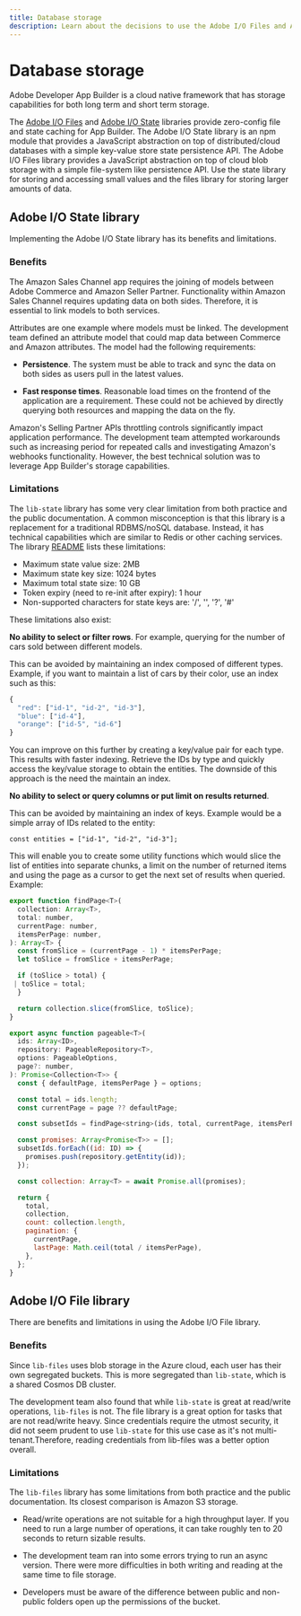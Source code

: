```yaml
---
title: Database storage
description: Learn about the decisions to use the Adobe I/O Files and Adobe I/O State libraries to store data.
---
```


# Database storage

Adobe Developer App Builder is a cloud native framework that has storage capabilities for both long term and short term storage.

The [Adobe I/O Files](https://github.com/adobe/aio-lib-files) and [Adobe I/O State](https://github.com/adobe/aio-lib-state) libraries provide zero-config file and state caching for App Builder. The Adobe I/O State library is an npm module that provides a JavaScript abstraction on top of distributed/cloud databases with a simple key-value store state persistence API. The Adobe I/O Files library provides a JavaScript abstraction on top of cloud blob storage with a simple file-system like persistence API. Use the state library for storing and accessing small values and the files library for storing larger amounts of data.

## Adobe I/O State library

Implementing the Adobe I/O State library has its benefits and limitations.

### Benefits

The Amazon Sales Channel app requires the joining of models between Adobe Commerce and Amazon Seller Partner. Functionality within Amazon Sales Channel requires updating data on both sides. Therefore, it is essential to link models to both services.

Attributes are one example where models must be linked. The development team defined an attribute model that could map data between Commerce and Amazon attributes. The model had the following requirements:

* **Persistence**. The system must be able to track and sync the data on both sides as users pull in the latest values.

* **Fast response times**. Reasonable load times on the frontend of the application are a requirement. These could not be achieved by directly querying both resources and mapping the data on the fly.

Amazon's Selling Partner APIs throttling controls significantly impact application performance. The development team attempted workarounds such as increasing period for repeated calls and investigating Amazon's webhooks functionality. However, the best technical solution was to leverage App Builder's storage capabilities.

### Limitations

The `lib-state` library has some very clear limitation from both practice and the public documentation. A common misconception is that this library is a replacement for a traditional RDBMS/noSQL database. Instead, it has technical capabilities which are similar to Redis or other caching services. The library [README](https://github.com/adobe/aio-lib-state) lists these limitations:

* Maximum state value size: 2MB
* Maximum state key size: 1024 bytes
* Maximum total state size: 10 GB
* Token expiry (need to re-init after expiry): 1 hour
* Non-supported characters for state keys are: '/', '\', '?', '#'

These limitations also exist:

**No ability to select or filter rows**. For example, querying for the number of cars sold between different models.

This can be avoided by maintaining an index composed of different types. Example, if you want to maintain a list of cars by their color, use an index such as this:

```js
{
  "red": ["id-1", "id-2", "id-3"],
  "blue": ["id-4"],
  "orange": ["id-5", "id-6"]
}
```

You can improve on this further by creating a key/value pair for each type. This results with faster indexing. Retrieve the IDs by type and quickly access the key/value storage to obtain the entities. The downside of this approach is the need the maintain an index.

**No ability to select or query columns or put limit on results returned**.

This can be avoided by maintaining an index of keys. Example would be a simple array of IDs related to the entity:

`const entities = ["id-1", "id-2", "id-3"];`

This will enable you to create some utility functions which would slice the list of entities into separate chunks, a limit on the number of returned items and using the page as a cursor to get the next set of results when queried. Example:

```js
export function findPage<T>(
  collection: Array<T>,
  total: number,
  currentPage: number,
  itemsPerPage: number,
): Array<T> {
  const fromSlice = (currentPage - 1) * itemsPerPage;
  let toSlice = fromSlice + itemsPerPage;

  if (toSlice > total) {
 | toSlice = total;
  }

  return collection.slice(fromSlice, toSlice);
}

export async function pageable<T>(
  ids: Array<ID>,
  repository: PageableRepository<T>,
  options: PageableOptions,
  page?: number,
): Promise<Collection<T>> {
  const { defaultPage, itemsPerPage } = options;

  const total = ids.length;
  const currentPage = page ?? defaultPage;

  const subsetIds = findPage<string>(ids, total, currentPage, itemsPerPage);

  const promises: Array<Promise<T>> = [];
  subsetIds.forEach((id: ID) => {
    promises.push(repository.getEntity(id));
  });

  const collection: Array<T> = await Promise.all(promises);

  return {
    total,
    collection,
    count: collection.length,
    pagination: {
      currentPage,
      lastPage: Math.ceil(total / itemsPerPage),
    },
  };
}
```

## Adobe I/O File library

There are benefits and limitations in using the Adobe I/O File library.

### Benefits

Since `lib-files` uses blob storage in the Azure cloud, each user has their own segregated buckets. This is more segregated than `lib-state`, which is a shared Cosmos DB cluster.

The development team also found that while `lib-state` is great at read/write operations, `lib-files` is not. The file library is a great option for tasks that are not read/write heavy. Since credentials require the utmost security, it did not seem prudent to use `lib-state` for this use case as it's not multi-tenant.Therefore, reading credentials from lib-files was a better option overall.

### Limitations

The `lib-files` library has some limitations from both practice and the public documentation. Its closest comparison is Amazon S3 storage.

* Read/write operations are not suitable for a high throughput layer. If you need to run a large number of operations, it can take roughly ten to 20 seconds to return sizable results.

* The development team ran into some errors trying to run an async version. There were more difficulties in both writing and reading at the same time to file storage.

* Developers must be aware of the difference between public  and non-public folders open up the permissions of the bucket.
